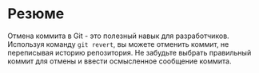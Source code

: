 # Резюме

Отмена коммита в Git - это полезный навык для разработчиков. Используя команду `git revert`, вы можете отменить коммит, не переписывая историю репозитория. Не забудьте выбрать правильный коммит для отмены и ввести осмысленное сообщение коммита.
